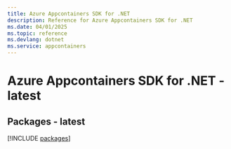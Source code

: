 ```yaml
---
title: Azure Appcontainers SDK for .NET
description: Reference for Azure Appcontainers SDK for .NET
ms.date: 04/01/2025
ms.topic: reference
ms.devlang: dotnet
ms.service: appcontainers
---
```

# Azure Appcontainers SDK for .NET - latest
## Packages - latest
[!INCLUDE [packages](appcontainers-index.md)]